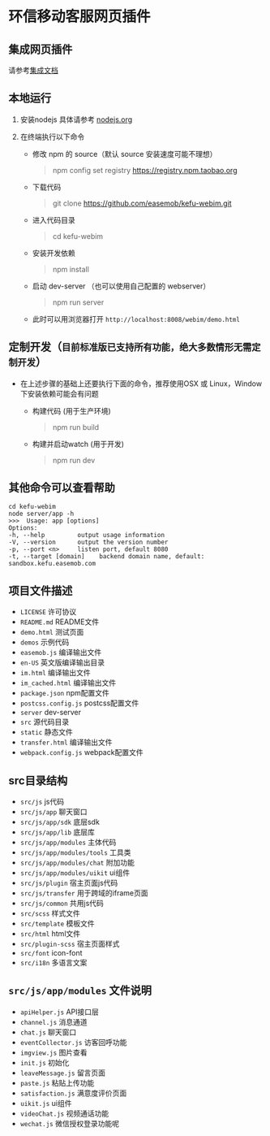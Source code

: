 # 环信移动客服网页插件

## 集成网页插件

请参考[集成文档](http://docs.easemob.com/cs/300visitoraccess/web-widget)

## 本地运行

1. 安装nodejs
具体请参考 [nodejs.org](https://nodejs.org/)

2. 在终端执行以下命令
	- 修改 npm 的 source（默认 source 安装速度可能不理想）

		>	npm config set registry https://registry.npm.taobao.org
	- 下载代码

		>	git clone https://github.com/easemob/kefu-webim.git
	- 进入代码目录

		>	cd kefu-webim
	- 安装开发依赖

		>	npm install
	- 启动 dev-server （也可以使用自己配置的 webserver）

		>	npm run server
	- 此时可以用浏览器打开 `http://localhost:8008/webim/demo.html`

## 定制开发（`目前标准版已支持所有功能，绝大多数情形无需定制开发`）

- 在上述步骤的基础上还要执行下面的命令，推荐使用OSX 或 Linux，Window下安装依赖可能会有问题
	- 构建代码 (用于生产环境)

		>	npm run build
	- 构建并启动watch (用于开发)

		>	npm run dev

## 其他命令可以查看帮助

	cd kefu-webim
	node server/app -h
	>>>  Usage: app [options]
	Options:
	-h, --help         output usage information
	-V, --version      output the version number
	-p, --port <n>     listen port, default 8080
	-t, --target [domain]    backend domain name, default: sandbox.kefu.easemob.com

## 项目文件描述

- `LICENSE` 许可协议
- `README.md` README文件
- `demo.html` 测试页面
- `demos` 示例代码
- `easemob.js` 编译输出文件
- `en-US` 英文版编译输出目录
- `im.html` 编译输出文件
- `im_cached.html` 编译输出文件
- `package.json` npm配置文件
- `postcss.config.js` postcss配置文件
- `server` dev-server
- `src` 源代码目录
- `static` 静态文件
- `transfer.html` 编译输出文件
- `webpack.config.js` webpack配置文件

## src目录结构

- `src/js` js代码
- `src/js/app` 聊天窗口
- `src/js/app/sdk` 底层sdk
- `src/js/app/lib` 底层库
- `src/js/app/modules` 主体代码
- `src/js/app/modules/tools` 工具类
- `src/js/app/modules/chat` 附加功能
- `src/js/app/modules/uikit` ui组件
- `src/js/plugin` 宿主页面js代码
- `src/js/transfer` 用于跨域的iframe页面
- `src/js/common` 共用js代码
- `src/scss` 样式文件
- `src/template` 模板文件
- `src/html` html文件
- `src/plugin-scss` 宿主页面样式
- `src/font` icon-font
- `src/i18n` 多语言文案

## `src/js/app/modules` 文件说明

- `apiHelper.js` API接口层
- `channel.js` 消息通道
- `chat.js` 聊天窗口
- `eventCollector.js` 访客回呼功能
- `imgview.js` 图片查看
- `init.js` 初始化
- `leaveMessage.js` 留言页面
- `paste.js` 粘贴上传功能
- `satisfaction.js` 满意度评价页面
- `uikit.js` ui组件
- `videoChat.js` 视频通话功能
- `wechat.js` 微信授权登录功能呢
